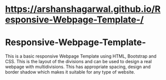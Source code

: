 # https://arshanshagarwal.github.io/Responsive-Webpage-Template-/
# Responsive-Webpage-Template-
This is a basic responsive Webpage Template using HTML, Bootstrap and CSS.
This is the layout of the divisions and can be used to design a real webpage with multidivisions.
This has appropriate spacing, design and border shadow which makes it suitable for any type of website.
